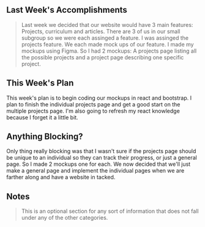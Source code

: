 ## Last Week's Accomplishments

> Last week we decided that our website would have 3 main features: Projects, curriculum and articles. There are 3 of us in our small subgroup 
so we were each assinged a feature. I was assinged the projects feature. We each made mock ups of our feature. I made my mockups using Figma. So I had 
2 mockups: A projects page listing all the possible projects and a project page describing one specific project. 


## This Week's Plan

This week's plan is to begin coding our mockups in react and bootstrap. I plan to finish the individual projects page and get a good start on the 
multiple projects page. I'm also going to refresh my react knowledge because I forget it a little bit. 

## Anything Blocking?

Only thing really blocking was that I wasn't sure if the projects page should be unique to an individual so they can track their progress, or just a 
general page. So I made 2 mockups one for each. We now decided that we'll just make a general page and implement the individual pages when we are 
farther along and have a website in tacked. 

## Notes

> This is an optional section for any sort of information that does not fall under any of the other categories.
